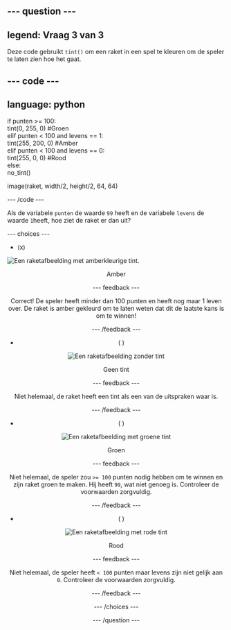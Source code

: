 --- question ---
---
legend: Vraag 3 van 3
---

Deze code gebruikt `tint()` om een raket in een spel te kleuren om de speler te laten zien hoe het gaat.

--- code ---
---
language: python
---

if punten >= 100:    
    tint(0, 255, 0) #Groen   
elif punten < 100 and levens == 1:   
    tint(255, 200, 0) #Amber    
elif punten < 100 and levens == 0:     
    tint(255, 0, 0) #Rood     
else:      
    no_tint()

image(raket, width/2, height/2, 64, 64)

--- /code ---

Als de variabele `punten` de waarde `99` heeft en de variabele `levens` de waarde `1`heeft, hoe ziet de raket er dan uit?

--- choices ---

- (x)

![Een raketafbeelding met amberkleurige tint.](images/rocket_amber.png) <div style="text-align: center;">Amber

 --- feedback ---

 Correct! De speler heeft minder dan 100 punten en heeft nog maar 1 leven over. De raket is amber gekleurd om te laten weten dat dit de laatste kans is om te winnen!

 --- /feedback ---

- ( )

![Een raketafbeelding zonder tint](images/rocket_original.png) <div style="text-align: center;">Geen tint

 --- feedback ---

 Niet helemaal, de raket heeft een tint als een van de uitspraken waar is.

 --- /feedback ---

- ( )

![Een raketafbeelding met groene tint](images/rocket_green.png) <div style="text-align: center;">Groen

 --- feedback ---

 Niet helemaal, de speler zou `>= 100` punten nodig hebben om te winnen en zijn raket groen te maken. Hij heeft `99`, wat niet genoeg is. Controleer de voorwaarden zorgvuldig.

 --- /feedback ---

- ( )

![Een raketafbeelding met rode tint](images/rocket_red.png) <div style="text-align: center;">Rood

 --- feedback ---

 Niet helemaal, de speler heeft `< 100` punten maar levens zijn niet gelijk aan `0`. Controleer de voorwaarden zorgvuldig.

 --- /feedback ---

--- /choices ---

--- /question ---
